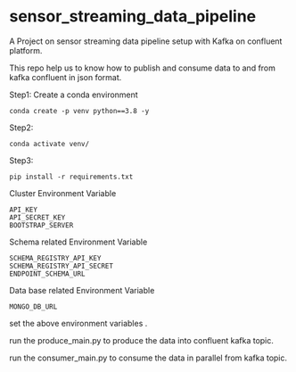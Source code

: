 # sensor_streaming_data_pipeline
A Project on sensor streaming data pipeline setup with Kafka on confluent platform.

This repo help us to know how to publish and consume data to and from kafka confluent in json format.

Step1: Create  a conda environment
```
conda create -p venv python==3.8 -y
```

Step2:
```
conda activate venv/
```
Step3:
```
pip install -r requirements.txt
```


Cluster Environment Variable
```
API_KEY
API_SECRET_KEY
BOOTSTRAP_SERVER
```

Schema related Environment Variable
```
SCHEMA_REGISTRY_API_KEY
SCHEMA_REGISTRY_API_SECRET
ENDPOINT_SCHEMA_URL
```
Data base related Environment Variable
```
MONGO_DB_URL
```

set the above environment variables .

run the produce_main.py to produce the data into confluent kafka topic.

run the consumer_main.py to consume the data in parallel from kafka topic.